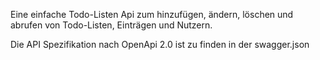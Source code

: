 Eine einfache Todo-Listen Api zum hinzufügen, ändern, löschen und abrufen von Todo-Listen, Einträgen und Nutzern.

Die API Spezifikation nach OpenApi 2.0 ist zu finden in der swagger.json
